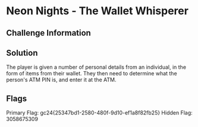 # Neon Nights - The Wallet Whisperer

## Challenge Information

## Solution
The player is given a number of personal details from an individual, 
in the form of items from their wallet. They then need to determine
what the person's ATM PIN is, and enter it at the ATM. 

## Flags
Primary Flag: gc24{25347bd1-2580-480f-9d10-ef1a8f82fb25}
Hidden Flag: 3058675309